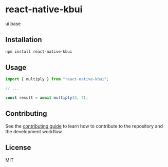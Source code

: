 # react-native-kbui

ui base

## Installation

```sh
npm install react-native-kbui
```

## Usage

```js
import { multiply } from "react-native-kbui";

// ...

const result = await multiply(3, 7);
```

## Contributing

See the [contributing guide](CONTRIBUTING.md) to learn how to contribute to the repository and the development workflow.

## License

MIT
